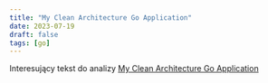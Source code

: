 ```yaml
---
title: "My Clean Architecture Go Application"
date: 2023-07-19
draft: false
tags: [go]
---
```


Interesujący tekst do analizy [My Clean Architecture Go Application](https://medium.com/@sadensmol/my-clean-architecture-go-application-e4611b1754cb)